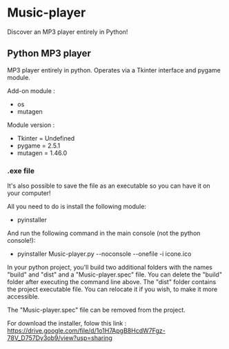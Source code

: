 # Music-player

Discover an MP3 player entirely in Python!

## Python MP3 player

MP3 player entirely in python.
Operates via a Tkinter interface and pygame module.

Add-on module :
- os
- mutagen


Module version :
- Tkinter = Undefined
- pygame = 2.5.1
- mutagen = 1.46.0


### .exe file

It's also possible to save the file as an executable so you can have it on your computer!

All you need to do is install the following module:
- pyinstaller

And run the following command in the main console (not the python console!):
- pyinstaller Music-player.py --noconsole --onefile -i icone.ico


In your python project, you'll build two additional folders with the names "build" and "dist" and a "Music-player.spec" file.
You can delete the "build" folder after executing the command line above.
The "dist" folder contains the project executable file. You can relocate it if you wish, to make it more accessible.

The "Music-player.spec" file can be removed from the project.

For download the installer, folow this link : https://drive.google.com/file/d/1o1H7ApgB8HcdW7Fgz-78V_D757Dy3ob9/view?usp=sharing

